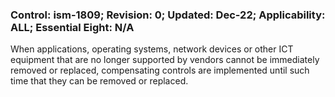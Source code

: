 ### Control: ism-1809; Revision: 0; Updated: Dec-22; Applicability: ALL; Essential Eight: N/A
<p>When applications, operating systems, network devices or other ICT equipment that are no longer supported by vendors cannot be immediately removed or replaced, compensating controls are implemented until such time that they can be removed or replaced.</p>